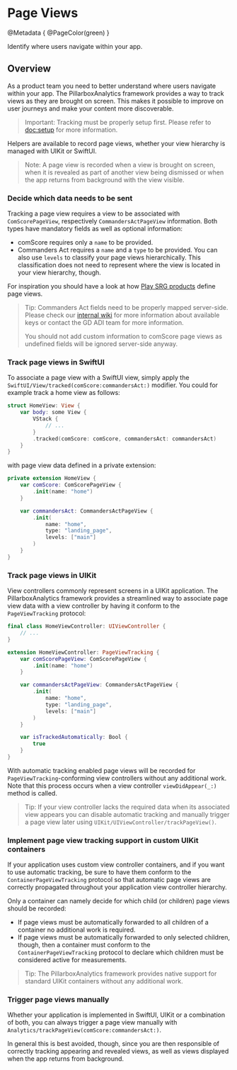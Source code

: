 # Page Views

@Metadata {
    @PageColor(green)
}

Identify where users navigate within your app.

## Overview

As a product team you need to better understand where users navigate within your app. The PillarboxAnalytics framework provides a way to track views as they are brought on screen. This makes it possible to improve on user journeys and make your content more discoverable.

> Important: Tracking must be properly setup first. Please refer to <doc:setup> for more information.

Helpers are available to record page views, whether your view hierarchy is managed with UIKit or SwiftUI.

> Note: A page view is recorded when a view is brought on screen, when it is revealed as part of another view being dismissed or when the app returns from background with the view visible.

### Decide which data needs to be sent

Tracking a page view requires a view to be associated with ``ComScorePageView``, respectively ``CommandersActPageView`` information. Both types have mandatory fields as well as optional information:

- comScore requires only a `name` to be provided.
- Commanders Act requires a `name` and a `type` to be provided. You can also use `levels` to classify your page views hierarchically. This classification does not need to represent where the view is located in your view hierarchy, though.

For inspiration you should have a look at how [Play SRG products](https://confluence.srg.beecollaboration.com/display/SRGPLAY/Play+SRG+native+page+view+analytic+events) define page views.

> Tip: Commanders Act fields need to be properly mapped server-side. Please check our [internal wiki](https://confluence.srg.beecollaboration.com/pages/viewpage.action?pageId=13188692) for more information about available keys or contact the GD ADI team for more information.
>
> You should not add custom information to comScore page views as undefined fields will be ignored server-side anyway.

### Track page views in SwiftUI

To associate a page view with a SwiftUI view, simply apply the ``SwiftUI/View/tracked(comScore:commandersAct:)`` modifier. You could for example track a home view as follows:

```swift
struct HomeView: View {
    var body: some View {
        VStack {
            // ...
        }
        .tracked(comScore: comScore, commandersAct: commandersAct)
    }
}
```

with page view data defined in a private extension:

```swift
private extension HomeView {
    var comScore: ComScorePageView {
        .init(name: "home")
    }

    var commandersAct: CommandersActPageView {
        .init(
            name: "home", 
            type: "landing_page", 
            levels: ["main"]
        )
    }
}
```

### Track page views in UIKit

View controllers commonly represent screens in a UIKit application. The PillarboxAnalytics framework provides a streamlined way to associate page view data with a view controller by having it conform to the ``PageViewTracking`` protocol:

```swift
final class HomeViewController: UIViewController {
    // ...
}

extension HomeViewController: PageViewTracking {
    var comScorePageView: ComScorePageView {
        .init(name: "home")
    }

    var commandersActPageView: CommandersActPageView {
        .init(
            name: "home", 
            type: "landing_page", 
            levels: ["main"]
        )
    }

    var isTrackedAutomatically: Bool {
        true
    }
}
```

With automatic tracking enabled page views will be recorded for `PageViewTracking`-conforming view controllers without any additional work. Note that this process occurs when a view controller `viewDidAppear(_:)` method is called.

> Tip: If your view controller lacks the required data when its associated view appears you can disable automatic tracking and manually trigger a page view later using ``UIKit/UIViewController/trackPageView()``.

### Implement page view tracking support in custom UIKit containers

If your application uses custom view controller containers, and if you want to use automatic tracking, be sure to have them conform to the ``ContainerPageViewTracking`` protocol so that automatic page views are correctly propagated throughout your application view controller hierarchy.

Only a container can namely decide for which child (or children) page views should be recorded:

- If page views must be automatically forwarded to all children of a container no additional work is required.
- If page views must be automatically forwarded to only selected children, though, then a container must conform to the `ContainerPageViewTracking` protocol to declare which children must be considered active for measurements.

> Tip: The PillarboxAnalytics framework provides native support for standard UIKit containers without any additional work.

### Trigger page views manually

Whether your application is implemented in SwiftUI, UIKit or a combination of both, you can always trigger a page view manually with ``Analytics/trackPageView(comScore:commandersAct:)``.

In general this is best avoided, though, since you are then responsible of correctly tracking appearing and revealed views, as well as views displayed when the app returns from background.
